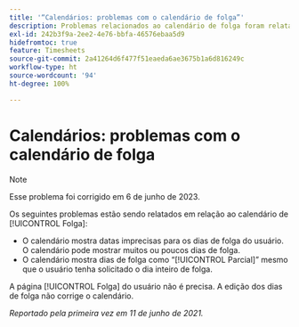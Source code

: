 ```yaml
---
title: '“Calendários: problemas com o calendário de folga”'
description: Problemas relacionados ao calendário de folga foram relatados.
exl-id: 242b3f9a-2ee2-4e76-bbfa-46576ebaa5d9
hidefromtoc: true
feature: Timesheets
source-git-commit: 2a41264d6f477f51eaeda6ae3675b1a6d816249c
workflow-type: ht
source-wordcount: '94'
ht-degree: 100%

---
```


# Calendários: problemas com o calendário de folga

>[!NOTE]
>
>Esse problema foi corrigido em 6 de junho de 2023.

Os seguintes problemas estão sendo relatados em relação ao calendário de [!UICONTROL Folga]:

* O calendário mostra datas imprecisas para os dias de folga do usuário. O calendário pode mostrar muitos ou poucos dias de folga.
* O calendário mostra dias de folga como “[!UICONTROL Parcial]” mesmo que o usuário tenha solicitado o dia inteiro de folga.

A página [!UICONTROL Folga] do usuário não é precisa. A edição dos dias de folga não corrige o calendário.

_Reportado pela primeira vez em 11 de junho de 2021._
